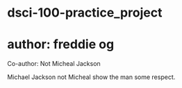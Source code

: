 # dsci-100-practice_project
# author: freddie og
Co-author: Not Micheal Jackson

Michael Jackson not Micheal show the man some respect.
